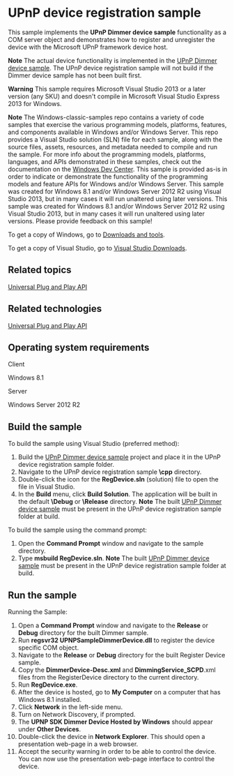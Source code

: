 UPnP device registration sample
===============================

This sample implements the **UPnP Dimmer device sample** functionality as a COM server object and demonstrates how to register and unregister the device with the Microsoft UPnP framework device host.

**Note**  The actual device functionality is implemented in the [UPnP Dimmer device sample](http://go.microsoft.com/fwlink/p/?linkid=245629). The UPnP device registration sample will not build if the Dimmer device sample has not been built first.

**Warning**  This sample requires Microsoft Visual Studio 2013 or a later version (any SKU) and doesn't compile in Microsoft Visual Studio Express 2013 for Windows.

**Note**  The Windows-classic-samples repo contains a variety of code samples that exercise the various programming models, platforms, features, and components available in Windows and/or Windows Server. This repo provides a Visual Studio solution (SLN) file for each sample, along with the source files, assets, resources, and metadata needed to compile and run the sample. For more info about the programming models, platforms, languages, and APIs demonstrated in these samples, check out the documentation on the [Windows Dev Center](https://dev.windows.com). This sample is provided as-is in order to indicate or demonstrate the functionality of the programming models and feature APIs for Windows and/or Windows Server. This sample was created for Windows 8.1 and/or Windows Server 2012 R2 using Visual Studio 2013, but in many cases it will run unaltered using later versions. This sample was created for Windows 8.1 and/or Windows Server 2012 R2 using Visual Studio 2013, but in many cases it will run unaltered using later versions. Please provide feedback on this sample!

To get a copy of Windows, go to [Downloads and tools](http://go.microsoft.com/fwlink/p/?linkid=301696).

To get a copy of Visual Studio, go to [Visual Studio Downloads](http://go.microsoft.com/fwlink/p/?linkid=301697).

Related topics
--------------

[Universal Plug and Play API](http://msdn.microsoft.com/en-us/library/windows/desktop/aa382303)

Related technologies
--------------------

[Universal Plug and Play API](http://msdn.microsoft.com/en-us/library/windows/desktop/aa382303)

Operating system requirements
-----------------------------

Client

Windows 8.1

Server

Windows Server 2012 R2

Build the sample
----------------

To build the sample using Visual Studio (preferred method):

1.  Build the [UPnP Dimmer device sample](http://go.microsoft.com/fwlink/p/?linkid=245629) project and place it in the UPnP device registration sample folder.
2.  Navigate to the UPnP device registration sample **\\cpp** directory.
3.  Double-click the icon for the **RegDevice.sln** (solution) file to open the file in Visual Studio.
4.  In the **Build** menu, click **Build Solution**. The application will be built in the default **\\Debug** or **\\Release** directory.
    **Note**  The built [UPnP Dimmer device sample](http://go.microsoft.com/fwlink/p/?linkid=245629) must be present in the UPnP device registration sample folder at build.

To build the sample using the command prompt:

1.  Open the **Command Prompt** window and navigate to the sample directory.
2.  Type **msbuild RegDevice.sln**.
    **Note**  The built [UPnP Dimmer device sample](http://go.microsoft.com/fwlink/p/?linkid=245629) must be present in the UPnP device registration sample folder at build.

Run the sample
--------------

Running the Sample:

1.  Open a **Command Prompt** window and navigate to the **Release** or **Debug** directory for the built Dimmer sample.
2.  Run **regsvr32 UPNPSampleDimmerDevice.dll** to register the device specific COM object.
3.  Navigate to the **Release** or **Debug** directory for the built Register Device sample.
4.  Copy the **DimmerDevice-Desc.xml** and **DimmingService\_SCPD**.xml files from the RegisterDevice directory to the current directory.
5.  Run **RegDevice.exe**.
6.  After the device is hosted, go to **My Computer** on a computer that has Windows 8.1 installed.
7.  Click **Network** in the left-side menu.
8.  Turn on Network Discovery, if prompted.
9.  The **UPNP SDK Dimmer Device Hosted by Windows** should appear under **Other Devices**.
10. Double-click the device in **Network Explorer**. This should open a presentation web-page in a web browser.
11. Accept the security warning in order to be able to control the device. You can now use the presentation web-page interface to control the device.

